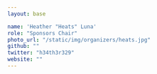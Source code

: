 ```yaml
---
layout: base

name: 'Heather "Heats" Luna'
role: "Sponsors Chair"
photo_url: "/static/img/organizers/heats.jpg"
github: ""
twitter: "h34th3r329"
website: ""
---
```


